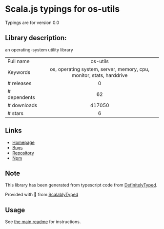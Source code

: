 
# Scala.js typings for os-utils

Typings are for version 0.0

## Library description:
an operating-system utility library

|                    |                 |
| ------------------ | :-------------: |
| Full name          | os-utils |
| Keywords           | os, operating system, server, memory, cpu, monitor, stats, harddrive |
| # releases         | 0 |
| # dependents       | 62 |
| # downloads        | 417050 |
| # stars            | 6 |

## Links
- [Homepage](https://github.com/oscmejia/os-utils#readme)
- [Bugs](https://github.com/oscmejia/os-utils/issues)
- [Repository](https://github.com/oscmejia/os-utils)
- [Npm](https://www.npmjs.com/package/os-utils)
    


## Note
This library has been generated from typescript code from [DefinitelyTyped](https://definitelytyped.org).

Provided with :purple_heart: from [ScalablyTyped](https://github.com/oyvindberg/ScalablyTyped)

## Usage
See [the main readme](../../readme.md) for instructions.


